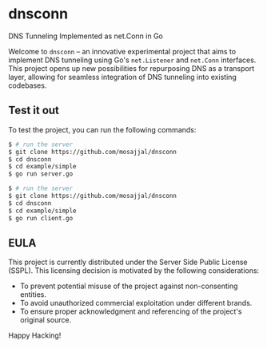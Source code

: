 # dnsconn
DNS Tunneling Implemented as net.Conn in Go

Welcome to `dnsconn` – an innovative experimental project that aims to implement DNS tunneling using Go's `net.Listener` and `net.Conn` interfaces. This project opens up new possibilities for repurposing DNS as a transport layer, allowing for seamless integration of DNS tunneling into existing codebases.

## Test it out

To test the project, you can run the following commands:

```bash
$ # run the server
$ git clone https://github.com/mosajjal/dnsconn
$ cd dnsconn
$ cd example/simple
$ go run server.go
```
  
```bash
$ # run the server
$ git clone https://github.com/mosajjal/dnsconn
$ cd dnsconn
$ cd example/simple
$ go run client.go
```

## EULA

This project is currently distributed under the Server Side Public License (SSPL). This licensing decision is motivated by the following considerations:
  - To prevent potential misuse of the project against non-consenting entities.
  - To avoid unauthorized commercial exploitation under different brands.
  - To ensure proper acknowledgment and referencing of the project's original source.

Happy Hacking! 